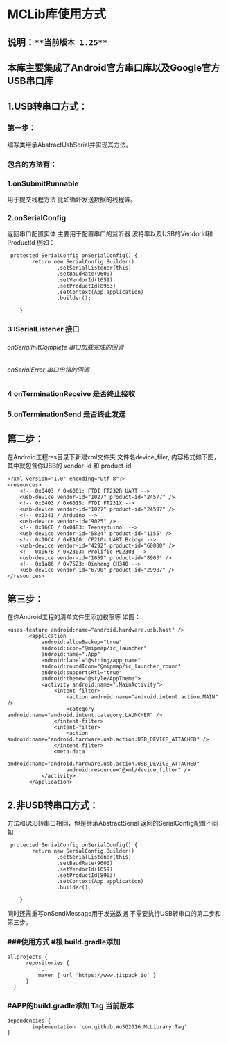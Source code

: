
  MCLib库使用方式
============
说明：`**当前版本 1.25**`
----
本库主要集成了Android官方串口库以及Google官方USB串口库 
----
 1.USB转串口方式：
--------------
 ### 第一步：
编写类继承AbstractUsbSerial并实现其方法。
### 包含的方法有：
### 1.onSubmitRunnable
用于提交线程方法 比如循坏发送数据的线程等。
### 2.onSerialConfig
返回串口配置实体 主要用于配置串口的监听器 波特率以及USB的VendorId和
ProductId 例如：
 ```
  protected SerialConfig onSerialConfig() {
         return new SerialConfig.Builder()
                 .setSerialListener(this)
                 .setBaudRate(9600)
                 .setVendorId(1659)
                 .setProductId(8963)
                 .setContext(App.application)
                 .builder();
 
     }
 ```
 
### 3 ISerialListener 接口
###### onSerialInitComplete 串口加载完成的回调
###### onSerialError        串口出错的回调
### 4 onTerminationReceive 是否终止接收
### 5.onTerminationSend    是否终止发送
## 第二步：
 在Android工程res目录下新建xml文件夹 文件名device_filer,
 内容格式如下图，其中就包含你USB的 vendor-id 和 product-id
 ```
 <?xml version="1.0" encoding="utf-8"?>
 <resources>
     <!-- 0x0403 / 0x6001: FTDI FT232R UART -->
     <usb-device vendor-id="1027" product-id="24577" />
     <!-- 0x0403 / 0x6015: FTDI FT231X -->
     <usb-device vendor-id="1027" product-id="24597" />
     <!-- 0x2341 / Arduino -->
     <usb-device vendor-id="9025" />
     <!-- 0x16C0 / 0x0483: Teensyduino  -->
     <usb-device vendor-id="5824" product-id="1155" />
     <!-- 0x10C4 / 0xEA60: CP210x UART Bridge -->
     <usb-device vendor-id="4292" product-id="60000" />
     <!-- 0x067B / 0x2303: Prolific PL2303 -->
     <usb-device vendor-id="1659" product-id="8963" />
     <!-- 0x1a86 / 0x7523: Qinheng CH340 -->
     <usb-device vendor-id="6790" product-id="29987" />
 </resources>
 ```
## 第三步：
  在你Android工程的清单文件里添加权限等 如图：
  ```
 <uses-feature android:name="android.hardware.usb.host" />
         <application
             android:allowBackup="true"
             android:icon="@mipmap/ic_launcher"
             android:name=".App"
             android:label="@string/app_name"
             android:roundIcon="@mipmap/ic_launcher_round"
             android:supportsRtl="true"
             android:theme="@style/AppTheme">
             <activity android:name=".MainActivity">
                 <intent-filter>
                     <action android:name="android.intent.action.MAIN" />
                     <category android:name="android.intent.category.LAUNCHER" />
                 </intent-filter>
                 <intent-filter>
                     <action android:name="android.hardware.usb.action.USB_DEVICE_ATTACHED" />
                 </intent-filter>
                 <meta-data
                     android:name="android.hardware.usb.action.USB_DEVICE_ATTACHED"
                     android:resource="@xml/device_filter" />
             </activity>
         </application>
 ```
## 2.非USB转串口方式：
方法和USB转串口相同，但是继承AbstractSerial 返回的SerialConfig配置不同 如

```
 protected SerialConfig onSerialConfig() {
        return new SerialConfig.Builder()
                .setSerialListener(this)
                .setBaudRate(9600)
                .setVendorId(1659)
                .setProductId(8963)
                .setContext(App.application)
                .builder();

    }
```
同时还需重写onSendMessage用于发送数据 不需要执行USB转串口的第二步和第三步。

### ###使用方式 #根 build.gradle添加
  ```
  allprojects {
		repositories {
			...
			maven { url 'https://www.jitpack.io' }
		}
	}
  ```
### #APP的build.gradle添加 Tag 当前版本
   ```
   dependencies { 
           implementation 'com.github.WuSG2016:McLibrary:Tag'
 }
   ```
